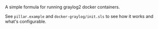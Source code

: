 A simple formula for running graylog2 docker containers.

See `pillar.example` and `docker-graylog/init.sls` to see how it works and what's configurable.
